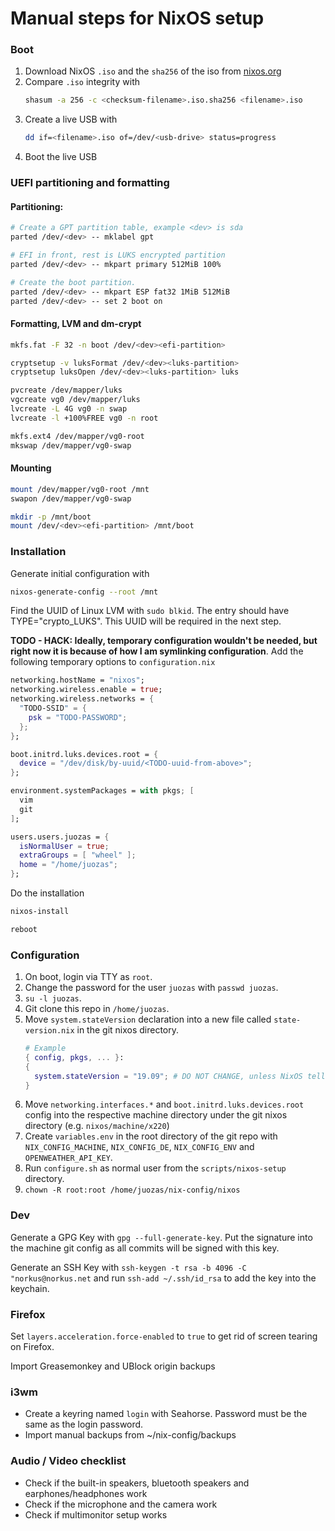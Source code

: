# Manual steps for NixOS setup

### Boot

1. Download NixOS `.iso` and the `sha256` of the iso from [nixos.org](https://nixos.org/download.html)
2. Compare `.iso` integrity with
   ```bash
   shasum -a 256 -c <checksum-filename>.iso.sha256 <filename>.iso
   ```
3. Create a live USB with
   ```bash
   dd if=<filename>.iso of=/dev/<usb-drive> status=progress
   ```
4. Boot the live USB

### UEFI partitioning and formatting

#### Partitioning:
```bash
# Create a GPT partition table, example <dev> is sda
parted /dev/<dev> -- mklabel gpt

# EFI in front, rest is LUKS encrypted partition
parted /dev/<dev> -- mkpart primary 512MiB 100%

# Create the boot partition.
parted /dev/<dev> -- mkpart ESP fat32 1MiB 512MiB
parted /dev/<dev> -- set 2 boot on
```

#### Formatting, LVM and dm-crypt
```bash
mkfs.fat -F 32 -n boot /dev/<dev><efi-partition>

cryptsetup -v luksFormat /dev/<dev><luks-partition>
cryptsetup luksOpen /dev/<dev><luks-partition> luks

pvcreate /dev/mapper/luks
vgcreate vg0 /dev/mapper/luks
lvcreate -L 4G vg0 -n swap
lvcreate -l +100%FREE vg0 -n root

mkfs.ext4 /dev/mapper/vg0-root
mkswap /dev/mapper/vg0-swap
```

#### Mounting
```bash
mount /dev/mapper/vg0-root /mnt
swapon /dev/mapper/vg0-swap

mkdir -p /mnt/boot
mount /dev/<dev><efi-partition> /mnt/boot
```

### Installation
Generate initial configuration with
```bash
nixos-generate-config --root /mnt
```

Find the UUID of Linux LVM with `sudo blkid`. The entry should have
TYPE="crypto_LUKS". This UUID will be required in the next step.

__TODO - HACK: Ideally, temporary configuration wouldn't be needed,
but right now it is because of how I am symlinking configuration__.
Add the following temporary options to `configuration.nix`
```nix
networking.hostName = "nixos";
networking.wireless.enable = true;
networking.wireless.networks = {
  "TODO-SSID" = {
    psk = "TODO-PASSWORD";
  };
};

boot.initrd.luks.devices.root = {
  device = "/dev/disk/by-uuid/<TODO-uuid-from-above>";
};

environment.systemPackages = with pkgs; [
  vim
  git
];

users.users.juozas = {
  isNormalUser = true;
  extraGroups = [ "wheel" ];
  home = "/home/juozas";
};
```

Do the installation
```bash
nixos-install

reboot
```

### Configuration
1. On boot, login via TTY as `root`.
2. Change the password for the user `juozas` with `passwd juozas`.
3. `su -l juozas`.
4. Git clone this repo in `/home/juozas`.
5. Move `system.stateVersion` declaration into a new file called
   `state-version.nix` in the git nixos directory.
   ```nix
   # Example
   { config, pkgs, ... }:
   {
     system.stateVersion = "19.09"; # DO NOT CHANGE, unless NixOS tells you to
   }
   ```
6. Move `networking.interfaces.*` and `boot.initrd.luks.devices.root` config into the
   respective machine directory under the git nixos directory (e.g. `nixos/machine/x220`)
7. Create `variables.env` in the root directory of the git repo with `NIX_CONFIG_MACHINE`,
   `NIX_CONFIG_DE`, `NIX_CONFIG_ENV` and `OPENWEATHER_API_KEY`.
8. Run `configure.sh` as normal user from the `scripts/nixos-setup` directory.
9. `chown -R root:root /home/juozas/nix-config/nixos`

### Dev
Generate a GPG Key with `gpg --full-generate-key`. Put the signature into the machine git
config as all commits will be signed with this key.

Generate an SSH Key with `ssh-keygen -t rsa -b 4096 -C "norkus@norkus.net`
and run `ssh-add ~/.ssh/id_rsa` to add the key into the keychain.

### Firefox

Set `layers.acceleration.force-enabled` to `true` to get rid of screen tearing on Firefox.

Import Greasemonkey and UBlock origin backups

### i3wm

- Create a keyring named `login` with Seahorse. Password must be the same as the login password.
- Import manual backups from ~/nix-config/backups

### Audio / Video checklist
- Check if the built-in speakers, bluetooth speakers and earphones/headphones work
- Check if the microphone and the camera work
- Check if multimonitor setup works

